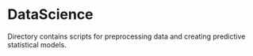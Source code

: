 # DataScience
Directory contains scripts for preprocessing data and creating predictive statistical models. 
